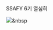 SSAFY 6기 
열심히

<img src="https://img.shields.io/badge/Python-3766AB?style=flat-square&logo=Python&logoColor=white"/></a>&nbsp
